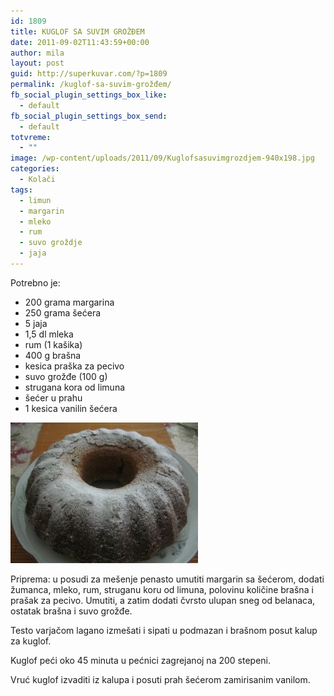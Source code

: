 ```yaml
---
id: 1809
title: KUGLOF SA SUVIM GROŽĐEM
date: 2011-09-02T11:43:59+00:00
author: mila
layout: post
guid: http://superkuvar.com/?p=1809
permalink: /kuglof-sa-suvim-grožđem/
fb_social_plugin_settings_box_like:
  - default
fb_social_plugin_settings_box_send:
  - default
totvreme:
  - ""
image: /wp-content/uploads/2011/09/Kuglofsasuvimgrozdjem-940x198.jpg
categories:
  - Kolači
tags:
  - limun
  - margarin
  - mleko
  - rum
  - suvo groždje
  - jaja
---
```

Potrebno je:

  * 200 grama margarina
  * 250 grama šećera
  * 5 jaja
  * 1,5 dl mleka
  * rum (1 kašika)
  * 400 g brašna
  * kesica praška za pecivo
  * suvo grožđe (100 g)
  * strugana kora od limuna
  * šećer u prahu
  * 1 kesica vanilin šećera

<img class="alignnone size-medium wp-image-5434" src="/wp-content/uploads/2011/09/Kuglofsasuvimgrozdjem-300x225.jpg" alt="Kuglofsasuvimgrozdjem" width="300" height="225" /> 

Priprema: u posudi za mešenje penasto umutiti margarin sa šećerom, dodati žumanca, mleko, rum, struganu koru od limuna, polovinu količine brašna i prašak za pecivo. Umutiti, a zatim dodati čvrsto ulupan sneg od belanaca, ostatak brašna i suvo grožđe.

Testo varjačom lagano izmešati i sipati u podmazan i brašnom posut kalup za kuglof.

Kuglof peći oko 45 minuta u pećnici zagrejanoj na 200 stepeni.

Vruć kuglof izvaditi iz kalupa i posuti prah šećerom zamirisanim vanilom.